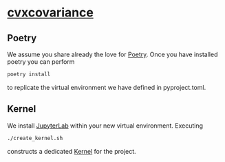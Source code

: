 # [cvxcovariance](http://www.cvxgrp.org/cov_pred_finance)

## Poetry

We assume you share already the love for [Poetry](https://python-poetry.org). Once you have installed poetry you can perform

```bash
poetry install
```

to replicate the virtual environment we have defined in pyproject.toml.

## Kernel

We install [JupyterLab](https://jupyter.org) within your new virtual environment. Executing

```bash
./create_kernel.sh
```

constructs a dedicated [Kernel](https://docs.jupyter.org/en/latest/projects/kernels.html) for the project.


